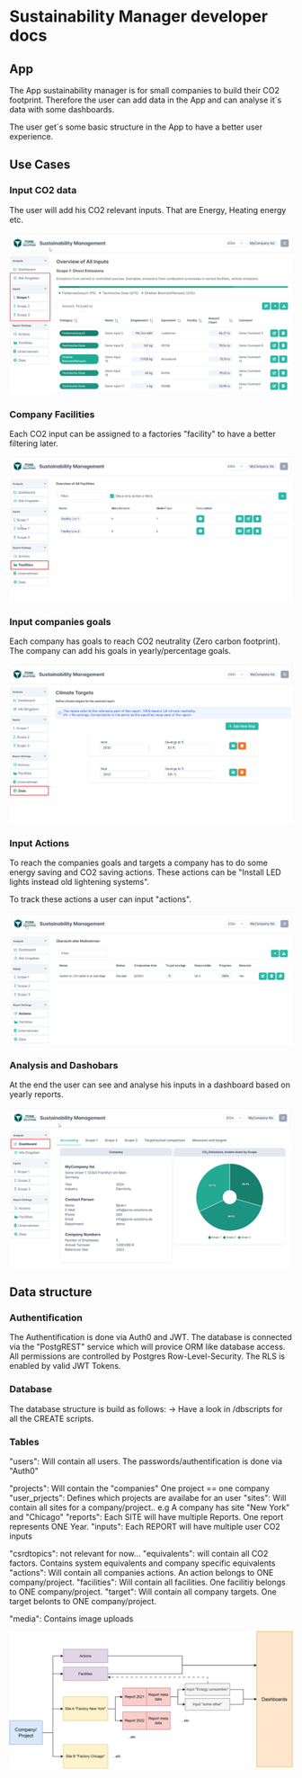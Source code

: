 # Sustainability Manager developer docs

## App

The App sustainability manager is for small companies to build their CO2 footprint.
Therefore the user can add data in the App and can analyse it´s data with some dashboards.

The user get´s some basic structure in the App to have a better user experience.

## Use Cases

### Input CO2 data

The user will add his CO2 relevant inputs. That are Energy, Heating energy etc.

![](./user_inputs.png)

### Company Facilities

Each CO2 input can be assigned to a factories "facility" to have a better filtering later.

![](./company_facilities.png)

### Input companies goals

Each company has goals to reach CO2 neutrality (Zero carbon footprint).
The company can add his goals in yearly/percentage goals.

![](./company_targets.png)

### Input Actions

To reach the companies goals and targets a company has to do some energy saving and CO2 saving actions. These actions can be "Install LED lights instead old lightening systems".

To track these actions a user can input "actions".

![](./company_actions.png)

### Analysis and Dashobars

At the end the user can see and analyse his inputs in a dashboard based on yearly reports.

![](./dashboard.png)

## Data structure

### Authentification

The Authentification is done via Auth0 and JWT.
The database is connected via the "PostgREST" service which will provice ORM like database access.
All permissions are controlled by Postgres Row-Level-Security. The RLS is enabled by valid JWT Tokens.

### Database

The database structure is build as follows:
-> Have a look in /dbscripts for all the CREATE scripts.

### Tables

"users": Will contain all users. The passwords/authentification is done via "Auth0"

"projects": Will contain the "companies" One project == one company
"user_prjects": Defines which projects are availabe for an user
"sites": Will contain all sites for a company/project.. e.g A company has site "New York" and "Chicago"
"reports": Each SITE will have multiple Reports. One report represents ONE Year.
"inputs": Each REPORT will have multiple user CO2 inputs

"csrdtopics": not relevant for now...
"equivalents": will contain all CO2 factors. Contains system equivalents and company specific equivalents
"actions": Will contain all companies actions. An action belongs to ONE company/project.
"facilities": Will contain all facilities. One facilitiy belongs to ONE company/project.
"target": Will contain all company targets. One target belonts to ONE company/project.

"media": Contains image uploads

![](./data_flow.drawio.png)
